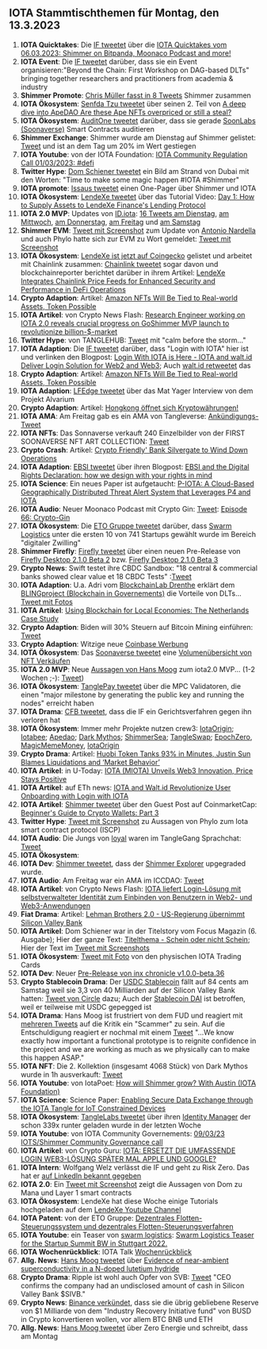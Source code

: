 ## IOTA Stammtischthemen für Montag, den 13.3.2023

1. **IOTA Quicktakes**: Die [IF tweetet](https://twitter.com/iota/status/1632683664541622273?s=20) über die [IOTA Quicktakes vom 06.03.2023: Shimmer on Bitpanda, Moonaco Podcast and more!](https://www.youtube.com/watch?v=F7RYTerpD3U)
2. **IOTA Event**: Die [IF tweetet](https://twitter.com/iota/status/1633075031264591878?s=20) darüber, dass sie ein Event organisieren:"Beyond the Chain: First Workshop on DAG-based DLTs" bringing together researchers and practitioners from academia & industry
3. **Shimmer Promote**: [Chris Müller fasst in 8 Tweets](https://twitter.com/ChrisMuellerHI/status/1633018309728673793?s=20) Shimmer zusammen
4. **IOTA Ökosystem**: [Senfda Tzu tweetet](https://twitter.com/SenfdaTzu/status/1633072532071886850?s=20) über seinen 2. Teil von [A deep dive into ApeDAO Are these Ape NFTs overpriced or still a steal?](https://medium.com/@karsten.bienek/a-deep-dive-into-apedao-are-these-ape-nfts-overpriced-or-still-a-steal-459b207eab82)
5. **IOTA Ökosystem**: [AuditOne tweetet](https://twitter.com/auditone_team/status/1633034246963986433?s=20) darüber, dass sie gerade [SoonLabs (Soonaverse)](https://twitter.com/soon_labs) Smart Contracts auditieren
6. **Shimmer Exchange**: Shimmer wurde am Dienstag auf Shimmer gelistet: [Tweet](https://twitter.com/Vrom14286662/status/1633090475253981185?s=20) und ist an dem Tag um 20% im Wert gestiegen
7. **IOTA Youtube**: von der IOTA Foundation: [IOTA Community Regulation Call 01/03/2023: #defi](https://www.youtube.com/watch?v=qF76ZoT7EMs)
8. **Twitter Hype**: [Dom Schiener tweetet](https://twitter.com/DomSchiener/status/1633193462903259139?s=20) ein Bild am Strand von Dubai mit den Worten: "Time to make some magic happen #IOTA #Shimmer"
9. **IOTA promote**: [Issaus tweetet](https://twitter.com/Issaus2020/status/1633092560716480512?s=20) einen One-Pager über Shimmer und IOTA
10. **IOTA Ökosystem**: [LendeXe tweetet](https://twitter.com/LendeXeFinance/status/1632817675419242498?s=20) über das Tutorial Video: [Day 1: How to Supply Assets to LendeXe Finance's Lending Protocol](https://www.youtube.com/watch?v=f30jm4mGunM)
11. **IOTA 2.0 MVP**: Updates von [ID.iota](https://twitter.com/id_iota): [16 Tweets am Dienstag](https://twitter.com/id_iota/status/1633069312746442757?s=20),  [am Mittwoch](https://twitter.com/id_iota/status/1633436746481557505?s=20), [am Donnerstag](https://twitter.com/id_iota/status/1633792889364021248?s=20), [am Freitag](https://twitter.com/id_iota/status/1634160216513060867?s=20) und [am Samstag](https://twitter.com/id_iota/status/1634525229396664326?s=20)
12. **Shimmer EVM**: [Tweet mit Screenshot](https://twitter.com/shimmer_academy/status/1633418963978731522?s=20) zum Update von [Antonio Nardella](https://twitter.com/antonionardella) und auch Phylo hatte sich zur EVM zu Wort gemeldet: [Tweet mit Screenshot](https://twitter.com/Vrom14286662/status/1633341492927295490?s=20)
13. **IOTA Ökosystem**: [LendeXe ist jetzt auf Coingecko](https://www.coingecko.com/en/coins/lendexe-finance) gelistet und arbeitet mit Chainlink zusammen: [Chainlink tweetet](https://twitter.com/chainlink/status/1633468490605633537?s=20) sogar davon und blockchainreporter berichtet darüber in ihrem Artikel: [LendeXe Integrates Chainlink Price Feeds for Enhanced Security and Performance in DeFi Operations](https://blockchainreporter.net/lendexe-integrates-chainlink-price-feeds-for-enhanced-security-and-performance-in-defi-operations/)
14. **Crypto Adaption**: Artikel: [Amazon NFTs Will Be Tied to Real-world Assets, Token Possible](https://blockworks.co/news/amazon-nfts-real-world-assets-token)
15. **IOTA Artikel**: von Crypto News Flash: [Research Engineer working on IOTA 2.0 reveals crucial progress on GoShimmer MVP launch to revolutionize billion-$-market](https://www.crypto-news-flash.com/research-engineer-working-on-iota-2-0-reveals-crucial-progress-on-goshimmer-mvp-launch-to-revolutionize-billion-market/?feed_id=13580&_unique_id=640888caad5b7)
16. **Twitter Hype**: von TANGLEHUB: [Tweet](https://twitter.com/Tanglehub_eu/status/1633460587224240128?s=20) mit "calm before the storm..."
17. **IOTA Adaption**: Die [IF tweetet](https://twitter.com/iota/status/1633467619373187074?s=20) darüber, dass "Login with IOTA" hier ist und verlinken den Blogpost: [Login With IOTA is Here - IOTA and walt.id Deliver Login Solution for Web2 and Web3](https://blog.iota.org/login-with-iota-is-here/); Auch [walt.id retweetet](https://twitter.com/walt_id/status/1633487236598562816?s=20) das
18. **Crypto Adaption**: Artikel: [Amazon NFTs Will Be Tied to Real-world Assets, Token Possible](https://blockworks.co/news/amazon-nfts-real-world-assets-token)
19. **IOTA Adaption**: [LFEdge tweetet](https://twitter.com/LF_Edge/status/1633138044214599681?s=20) über das Mat Yager Interview von dem Projekt Alvarium
20. **Crypto Adaption**: Artikel: [Hongkong öffnet sich Kryptowährungen!](https://krypto-x.biz/2023/03/09/hongkong-oeffnet-sich-kryptowaehrungen/)
21. **IOTA AMA**: Am Freitag gab es ein AMA von Tangleverse: [Ankündigungs-Tweet](https://twitter.com/TangleVerseWeb/status/1633543628264988682?s=20)
22. **IOTA NFTs**: Das Sonnaverse verkauft 240 Einzelbilder von der FIRST SOONAVERSE NFT ART COLLECTION: [Tweet](https://twitter.com/iotahawaii/status/1633707655398301698?s=20)
23. **Crypto Crash**: Artikel: [Crypto Friendly' Bank Silvergate to Wind Down Operations](https://decrypt.co/123024/crypto-friendly-bank-silvergate-to-wind-down-operations)
24. **IOTA Adaption**: [EBSI tweetet](https://twitter.com/EU_EBSI/status/1633397039986794497?s=20) über ihren Blogpost: [EBSI and the Digital Rights Declaration: how we design with your rights in mind](https://ec.europa.eu/digital-building-blocks/wikis/display/EBSI/EBSI+and+the+Digital+Rights+Declaration+-+how+we+design+with+your+rights+in+mind/?pk_source=twitter&pk_medium=social_media_organic&pk_campaign=Digital_right)
25. **IOTA Science**: Ein neues Paper ist aufgetaucht: [P-IOTA: A Cloud-Based Geographically Distributed Threat Alert System that Leverages P4 and IOTA](https://www.mdpi.com/1424-8220/23/6/2955)
26. **IOTA Audio**: Neuer Moonaco Podcast mit Crypto Gin: [Tweet](https://twitter.com/MoonacoPodcast/status/1633785515630624778?s=20): [Episode 66: Crypto-Gin](https://open.spotify.com/episode/0CrqeganqLJq35ovK11bHm?si=1jP7RStaQgO3-vWmUpWqkA&app_destination=copy-link&nd=1)
27. **IOTA Ökosystem**: Die [ETO Gruppe tweetet](https://twitter.com/EtoGruppe/status/1633799973308358656?s=20) darüber, dass [Swarm Logistics](https://twitter.com/SwarmLogistics) unter die ersten 10 von 741 Startups gewählt wurde im Bereich "digitaler Zwilling"
28. **Shimmer Firefly**: [Firefly tweetet](https://twitter.com/fireflywallet/status/1633894734736310276?s=20) über einen neuen Pre-Release von [Firefly Desktop 2.1.0 Beta 2](https://github.com/iotaledger/firefly/releases/tag/desktop-2.1.0-beta-2) bzw. [Firefly Desktop 2.1.0 Beta 3](https://github.com/iotaledger/firefly/releases/tag/desktop-2.1.0-beta-3)
29. **Crypto News**: Swift testet ihre CBDC Sandbox: "18 central & commercial banks showed clear value et 18 CBDC Tests" :[Tweet](https://twitter.com/swiftcommunity/status/1633815692070756355?s=20)
30. **IOTA Adaption**: U.a. Adri vom [BlockchainLab Drenthe](https://twitter.com/BclDrenthe) erklärt dem [BLINGproject (Blockchain in Governements)](https://twitter.com/BLINGprojectNSR) die Vorteile von DLTs... [Tweet mit Fotos](https://twitter.com/BLINGprojectNSR/status/1633162014557106194?s=20)
31. **IOTA Artikel**: [Using Blockchain for Local Economies: The Netherlands Case Study](https://web-mind.io/blockchain/using-blockchain-for-local-economies-the-netherlands-case-study)
32. **Crypto Adaption**: Biden will 30% Steuern auf Bitcoin Mining einführen: [Tweet](https://twitter.com/BitcoinMagazine/status/1633933119920168965?s=20)
33. **Crypto Adaption**: Witzige neue [Coinbase Werbung](https://twitter.com/scottmelker/status/1633783094028255232?s=20)
34. **IOTA Ökosystem**: Das [Soonaverse tweetet](https://twitter.com/soon_labs/status/1634069758575529985?s=20) eine [Volumenübersicht von NFT Verkäufen](https://docs.google.com/spreadsheets/d/1EkhJ8CD7Q97HgKOpFHbqZz31ZIlH5AJvS2z9hJKUGTU/edit#gid=438328424)
35. **IOTA 2.0 MVP**: Neue [Aussagen von Hans Moog](https://twitter.com/hus_qy/status/1633879317498167302?s=20) zum iota2.0 MVP... (1-2 Wochen ;-): [Tweet](https://twitter.com/hus_qy/status/1633938180721319936?s=20))
36. **IOTA Ökosystem**: [TanglePay tweetet](https://twitter.com/tanglepaycom/status/1634088811725733893?s=20) über die MPC Validatoren, die einen "major milestone by generating the public key and running the nodes" erreicht haben
37. **IOTA Drama**: [CFB tweetet](https://twitter.com/c___f___b/status/1634101881852026885?s=20), dass die IF ein Gerichtsverfahren gegen ihn verloren hat
38. **IOTA Ökosystem**: Immer mehr Projekte nutzen crew3: [IotaOrigin](https://crew3.xyz/c/iotaorigin/invite/5vVlxl2KveF-F54z7q3oH); [Iotabee](https://crew3.xyz/c/iotabee/invite/FVdSVGyXDZlwCS9-iFn0I); [Apedao](https://crew3.xyz/c/apedao/invite/ZJSsF_9xlW7mGQADs5BPF); [Dark Mythos](https://crew3.xyz/c/darkmythos/invite/h6bXztIVUS5Jyhttft4Bk); [ShimmerSea](https://crew3.xyz/c/shimmersea/invite/zikW2A__rIouDMx9vBQzD); [TangleSwap](https://crew3.xyz/c/tangleswap/invite/pVrE2fLBcGn05ZpVvaMD-); [EpochZero](https://crew3.xyz/c/epochzero/invite/OyNIakiVzxWOMuCGrpJ7q), [MagicMemeMoney](https://crew3.xyz/c/magicmememoney/invite/VYVZ-tf4UdxpBznW-VOrQ), [IotaOrigin](https://crew3.xyz/c/iotaorigin/invite/5vVlxl2KveF-F54z7q3oH)
39. **Crypto Drama**: Artikel: [Huobi Token Tanks 93% in Minutes, Justin Sun Blames Liquidations and ‘Market Behavior’](https://beincrypto.com/huobi-token-tanks-93-minutes-justin-sun-liquidations-market/)
40. **IOTA Artikel**: in U-Today: [IOTA (MIOTA) Unveils Web3 Innovation, Price Stays Positive](https://u.today/iota-miota-unveils-web3-innovation-price-stays-positive)
41. **IOTA Artikel**: auf ETh news: [IOTA and Walt.id Revolutionize User Onboarding with Login with IOTA](https://www.ethnews.com/iota-and-wait-id-revolutionize-user-onboarding-with-login-with-iota/)
42. **IOTA Artikel**: [Shimmer tweetet](https://twitter.com/shimmernet/status/1634147140812386311?s=20) über den Guest Post auf CoinmarketCap: [Beginner's Guide to Crypto Wallets: Part 3](https://coinmarketcap.com/community/articles/63f88b98fd311907dea28029/)
43. **Twitter Hype**: [Tweet mit Screenshot](https://twitter.com/Schmucklos_/status/1634151826713870336?s=20) zu Aussagen von Phylo zum Iota smart contract protocol (ISCP)
44. **IOTA Audio**: Die Jungs von [loyal](https://twitter.com/loyal_web3) waren im TangleGang Sprachchat: [Tweet](https://twitter.com/GangTangleTalk/status/1634163039564967938?s=20)
45. **IOTA Ökosystem**: 
46. **IOTA Dev**: [Shimmer tweetet](https://twitter.com/shimmernet/status/1634198800175710213?s=20), dass der [Shimmer Explorer](https://explorer.shimmer.network/shimmer/) upgegraded wurde. 
47. **IOTA Audio**: Am Freitag war ein AMA im ICCDAO: [Tweet](https://twitter.com/IOTAcontentDAO/status/1633784046911193088?s=20)
48. **IOTA Artikel**: von Crypto News Flash: [IOTA liefert Login-Lösung mit selbstverwalteter Identität zum Einbinden von Benutzern in Web2- und Web3-Anwendungen](https://www.crypto-news-flash.com/de/iota-liefert-login-loesung-mit-selbstverwalteter-identitaet-zum-einbinden-von-benutzern-in-web2-und-web3-anwendungen/)
49. **Fiat Drama**: Artikel: [Lehman Brothers 2.0 - US-Regierung übernimmt Silicon Valley Bank](https://www.btc-echo.de/schlagzeilen/silicon-valley-bank-usa-uebernehmen-kriselndes-geldhaus-160877/)
50. **IOTA Artikel**: Dom Schiener war in der Titelstory vom Focus Magazin (6. Ausgabe); Hier der ganze Text: [Titelthema - Schein oder nicht Schein](https://m.focus.de/magazin/archiv/titelthema-schein-oder-nicht-schein_id_184898014.html); Hier der Text im [Tweet mit Screenshots](https://twitter.com/Vrom14286662/status/1634596742422315009?s=20)
51. **IOTA Ökosystem**: [Tweet mit Foto](https://twitter.com/IOTA_TCG/status/1634269281364979712?s=20) von den physischen IOTA Trading Cards
52. **IOTA Dev**: Neuer [Pre-Release von inx chronicle v1.0.0-beta.36](https://github.com/iotaledger/inx-chronicle/releases/tag/v1.0.0-beta.36)
53. **Crypto Stablecoin Drama**: Der [USDC Stablecoin](https://coinmarketcap.com/currencies/usd-coin/usdc/eur/) fällt auf 84 cents am Samstag weil sie 3,3 von 40 Milliarden auf der Silicon Valley Bank hatten: [Tweet von Circle](https://twitter.com/circle/status/1634391505988206592?s=20) dazu; Auch der [Stablecoin DAI](https://coinmarketcap.com/currencies/multi-collateral-dai/) ist betroffen, weil er teilweise mit USDC gepegged ist
54. **IOTA Drama**: Hans Moog ist frustriert von dem FUD und reagiert mit [mehreren Tweets](https://twitter.com/hus_qy/status/1634319887467261952?s=20) auf die Kritik ein "Scammer" zu sein. Auf die Entschuldigung reagiert er nochmal mit einem [Tweet](https://twitter.com/hus_qy/status/1634335835280535552?s=20) "...We know exactly how important a functional prototype is to reignite confidence in the project and we are working as much as we physically can to make this happen ASAP."
55. **IOTA NFT**: Die 2. Kollektion (insgesamt 4068 Stück) von Dark Mythos wurde in 1h ausverkauft: [Tweet](https://twitter.com/DarkMythosIOTA/status/1634902480298598400?s=20)
56. **IOTA Youtube**: von IotaPoet: [How will Shimmer grow? With Austin (IOTA Foundation)](https://www.youtube.com/watch?v=GQg0HC3ht7M&t=234s)
57. **IOTA Science**: Science Paper: [Enabling Secure Data Exchange through the IOTA Tangle for IoT Constrained Devices](https://www.mdpi.com/1424-8220/22/4/1384)
58. **IOTA Ökosystem**: [TangleLabs tweetet](https://twitter.com/Tangle_Labs/status/1634826591816630278?s=20) über ihren [Identity Manager](https://www.npmjs.com/package/@tanglelabs/identity-manager) der schon 339x runter geladen wurde in der letzten Woche
59. **IOTA Youtube**: von IOTA Community Governements: [09/03/23 IOTS/Shimmer Community Governance call](https://www.youtube.com/watch?v=4pyJS2q9bpk)
60. **IOTA Artikel**: von Crypto Guru: [IOTA: ERSETZT DIE UMFASSENDE LOGIN WEB3-LÖSUNG SPÄTER MAL APPLE UND GOOGLE?](https://krypto-guru.de/news/iota-login-web3-loesung/)
61. **IOTA Intern**: Wolfgang Welz verlässt die IF und geht zu Risk Zero. Das hat er [auf LinkedIn bekannt gegeben](https://www.linkedin.com/posts/wolfgang-welz_im-excited-to-share-that-after-more-than-activity-7037360308994105344-Zuri/)
62. **IOTA 2.0**: Ein [Tweet mit Screenshot](https://twitter.com/Vrom14286662/status/1634491880607035392?s=20) zeigt die Aussagen von Dom zu Mana und Layer 1 smart contracts
63. **IOTA Ökosystem**: LendeXe hat diese Woche einige Tutorials hochgeladen auf dem [LendeXe Youtube Channel](https://www.youtube.com/@lendexefinance3303)
64. **IOTA Patent**: von der ETO Gruppe: [Dezentrales Flotten-Steuerungssystem und dezentrales Flotten-Steuerungsverfahren](https://worldwide.espacenet.com/patent/search/family/083903440/publication/DE102021123194A1?q=DE102021123194A1)
65. **IOTA Youtube**: ein Teaser von [swarm logistics](https://twitter.com/SwarmLogistics): [Swarm Logistics Teaser for the Startup Summit BW in Stuttgart 2022.](https://www.youtube.com/watch?v=c0QvVh4gC_E)
66. **IOTA Wochenrückblick**: IOTA Talk [Wochenrückblick](https://www.iota-talk.com/index.php?article/270-wochenr%C3%BCckblick-vom-5-bis-11-m%C3%A4rz-2023/)
67. **Allg. News**: [Hans Moog tweetet](https://twitter.com/hus_qy/status/1634949524300124166?s=20) über [Evidence of near-ambient superconductivity in a N-doped lutetium hydride](https://www.nature.com/articles/s41586-023-05742-0)
68. **Crypto Drama**: Ripple ist wohl auch Opfer von SVB: [Tweet](https://twitter.com/WatcherGuru/status/1635030547335626752?s=20) "CEO confirms the company had an undisclosed amount of cash in Silicon Valley Bank $SIVB."
69. **Crypto News**: [Binance verkündet](https://twitter.com/cz_binance/status/1635131601884700674?s=20), dass sie die übrig gebliebene Reserve von $1 Milliarde von dem "Industry Recovery Initiative fund" von BUSD in Crypto konvertieren wollen, vor allem BTC BNB und ETH
70. **Allg. News**: [Hans Moog tweetet](https://twitter.com/hus_qy/status/1635108811844272129?s=20) über Zero Energie und schreibt, dass am Montag

